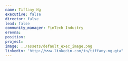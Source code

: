 ```yaml
---
name: Tiffany Ng
executive: false
director: false
lead: false
community_manager: FinTech Industry
erevna:
position: 
project:
image: ../assets/default_exec_image.png
linkedin: "http://www.linkedin.com/in/tiffany-ng-gta"
---
```

